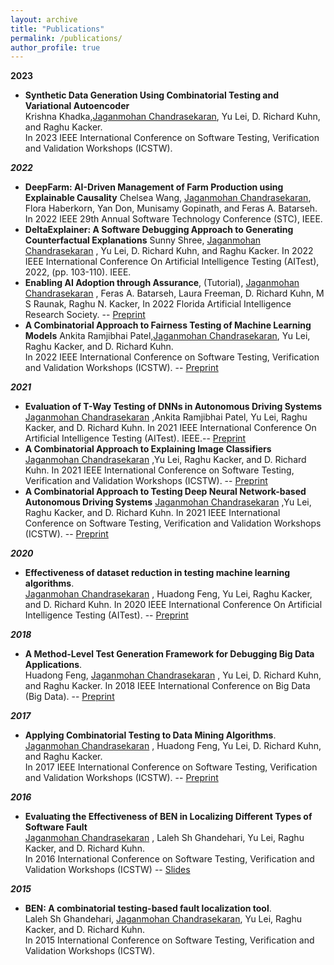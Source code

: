 ```yaml
---
layout: archive
title: "Publications"
permalink: /publications/
author_profile: true
---
```


**2023**
 * **Synthetic Data Generation Using Combinatorial Testing and Variational Autoencoder**   
   Krishna Khadka,<u>Jaganmohan Chandrasekaran</u>, Yu Lei, D. Richard Kuhn, and Raghu Kacker.  
In 2023 IEEE International Conference on Software Testing, Verification and Validation Workshops (ICSTW).
 

***2022***
  * **DeepFarm: AI-Driven Management of Farm Production using Explainable Causality**
    Chelsea Wang, <u>Jaganmohan Chandrasekaran</u>, Flora Haberkorn, Yan Don, Munisamy Gopinath, and Feras A. Batarseh.
    In 2022 IEEE 29th Annual Software Technology Conference (STC), IEEE.
  * **DeltaExplainer: A Software Debugging Approach to Generating Counterfactual Explanations**
    Sunny Shree, <u>Jaganmohan Chandrasekaran</u> , Yu Lei, D. Richard Kuhn, and Raghu Kacker.
    In 2022 IEEE International Conference On Artificial Intelligence Testing (AITest), 2022, (pp. 103-110). IEEE.
  * **Enabling AI Adoption through Assurance**, (Tutorial),
    <u>Jaganmohan Chandrasekaran</u> , Feras A. Batarseh, Laura Freeman, D. Richard Kuhn, M S Raunak, Raghu N. Kacker,
    In 2022 Florida Artificial Intelligence Research Society. -- [Preprint](https://journals.flvc.org/FLAIRS/article/view/130726/133963)
  * **A Combinatorial Approach to Fairness Testing of Machine Learning Models**
    Ankita Ramjibhai Patel,<u>Jaganmohan Chandrasekaran</u>, Yu Lei, Raghu Kacker, and D. Richard Kuhn.  
    In 2022 IEEE International Conference on Software Testing, Verification and Validation Workshops (ICSTW). -- [Preprint](https://cjaganmohan.github.io/files/A_Combinatorial_Approach_to_Fairness_Testing_of-Machine_Learning_Models.pdf)

***2021***
  * **Evaluation of T-Way Testing of DNNs in Autonomous Driving Systems**  
    <u>Jaganmohan Chandrasekaran</u> ,Ankita Ramjibhai Patel, Yu Lei, Raghu Kacker, and D. Richard Kuhn.
    In 2021 IEEE International Conference On Artificial Intelligence Testing (AITest). IEEE.-- [Preprint](https://cjaganmohan.github.io/files/Evaluation_of_T-Way_Testing_of_DNNs_in_Autonomous_Driving_Systems_pre_print_AITest2021.pdf)
  * **A Combinatorial Approach to Explaining Image Classifiers**
    <u>Jaganmohan Chandrasekaran</u> ,Yu Lei, Raghu Kacker, and D. Richard Kuhn.
    In 2021 IEEE International Conference on Software Testing, Verification and Validation Workshops (ICSTW). -- [Preprint](https://cjaganmohan.github.io/files/XAI_Tool_pre_print_IWCT_2021.pdf)
  * **A Combinatorial Approach to Testing Deep Neural Network-based Autonomous Driving Systems**
    <u>Jaganmohan Chandrasekaran</u> ,Yu Lei, Raghu Kacker, and D. Richard Kuhn.
    In 2021 IEEE International Conference on Software Testing, Verification and Validation Workshops (ICSTW). -- [Preprint](https://cjaganmohan.github.io/files/Testing_DNN_pre_print_IWCT_2021.pdf)

***2020***
* **Effectiveness of dataset reduction in testing machine learning algorithms**.  
  <u>Jaganmohan Chandrasekaran</u> , Huadong Feng, Yu Lei, Raghu Kacker, and D. Richard Kuhn.
  In 2020 IEEE International Conference On Artificial Intelligence Testing (AITest). -- [Preprint](https://cjaganmohan.github.io/files/Effectiveness_of_dataset_reduction_pre_print_AITest2020.pdf)

***2018***
* **A Method-Level Test Generation Framework for Debugging Big Data Applications**.  
  Huadong Feng, <u>Jaganmohan Chandrasekaran</u> , Yu Lei, D. Richard Kuhn, and Raghu Kacker.
  In 2018 IEEE International Conference on Big Data (Big Data). -- [Preprint](https://cjaganmohan.github.io/files/debugging_BigData_Pre_Print_IEEEBigData.pdf)

***2017***
* **Applying Combinatorial Testing to Data Mining Algorithms**.  
  <u>Jaganmohan Chandrasekaran</u> , Huadong Feng, Yu Lei, D. Richard Kuhn, and Raghu Kacker.  
  In 2017 IEEE International Conference on Software Testing, Verification and Validation Workshops (ICSTW). -- [Preprint](https://cjaganmohan.github.io/files/Applying_Combinatorial_Testing_to_Data_Mining_Algorithms_Pre_Print_IWCT2017.pdf)

***2016***
* **Evaluating the Effectiveness of BEN in Localizing Different Types of Software Fault**  
  <u>Jaganmohan Chandrasekaran</u> , Laleh Sh Ghandehari, Yu Lei, Raghu Kacker, and D. Richard Kuhn.  
  In 2016 International Conference on Software Testing, Verification and Validation Workshops (ICSTW) -- [Slides](https://cjaganmohan.github.io/files/BEN-effectiveness-IWCT2016.pdf)

***2015***
* **BEN: A combinatorial testing-based fault localization tool**.  
  Laleh Sh Ghandehari, <u>Jaganmohan Chandrasekaran</u>, Yu Lei, Raghu Kacker, and D. Richard Kuhn.  
  In 2015 International Conference on Software Testing, Verification and Validation Workshops (ICSTW).
